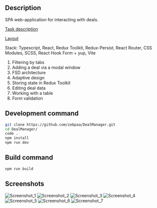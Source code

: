 ## Description

SPA web-application for interacting with deals.

[Task description](https://docviewer.yandex.ru/view/1797643866/?page=1&*=Pyjgdha7S7Wsq1NkkuTT%2F%2FfteYN7InVybCI6InlhLW1haWw6Ly8xODgwMjUyODQ0NDI3MTg2MzYvMS4yIiwidGl0bGUiOiLQotC10YHRgtC%2B0LLQvtC1INC30LDQtNCw0L3QuNC1IChmcm9udCkudHh0Iiwibm9pZnJhbWUiOmZhbHNlLCJ1aWQiOiIxNzk3NjQzODY2IiwidHMiOjE3MzMyMTE4NDYzNTIsInl1IjoiNDE5MzgxNjUyMTcwOTEzMTg3NiJ9)

[Layout](https://www.figma.com/design/3BvdZRWkYNtNqZjRBmQraS/Test?node-id=6-905&node-type=frame&t=FDirMczvfuQa55sA-0)

Stack: Typescript, React, Redux Toolkit, Redux-Persist, React Router, CSS Modules, SCSS, React Hook Form + yup, Vite

1) Filtering by tabs
2) Adding a deal via a modal window
3) FSD architecture
4) Adaptive design
5) Storing state in Redux Toolkit
6) Editing deal data
7) Working with a table
8) Form validation

## Development command

```sh
git clone https://github.com/zebpaa/DealManager.git
cd DealManager/
code .
npm install
npm run dev
```

## Build command

```sh
npm run build
```

## Screenshots
![Screenshot_1](https://github.com/user-attachments/assets/882cf135-5a13-440e-b07b-5b123d529a0c)
![Screenshot_2](https://github.com/user-attachments/assets/6ae3f1b9-89dc-4873-ab8a-14084cfa3b21)
![Screenshot_3](https://github.com/user-attachments/assets/f04dffe1-2de5-4775-bba5-ce9f0eeb3343)
![Screenshot_4](https://github.com/user-attachments/assets/6e6efef8-1fd7-491f-a2be-2f90eaea586a)
![Screenshot_5](https://github.com/user-attachments/assets/3924a570-fc16-4954-be9b-346aad6fac02)
![Screenshot_6](https://github.com/user-attachments/assets/3966a185-0426-4bd6-8ebc-6a7bb79eca53)
![Screenshot_7](https://github.com/user-attachments/assets/2d75a6be-378c-48da-aa35-a522fceb4a5a)

